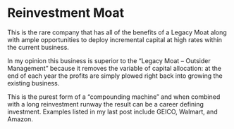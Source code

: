 # Reinvestment Moat
This is the rare company that has all of the benefits of a Legacy Moat along with ample opportunities to deploy incremental capital at high rates within the current business. 

In my opinion this business is superior to the “Legacy Moat – Outsider Management” because it removes the variable of capital allocation: at the end of each year the profits are simply plowed right back into growing the existing business. 

This is the purest form of a “compounding machine” and when combined with a long reinvestment runway the result can be a career defining investment. Examples listed in my last post include GEICO, Walmart, and Amazon.